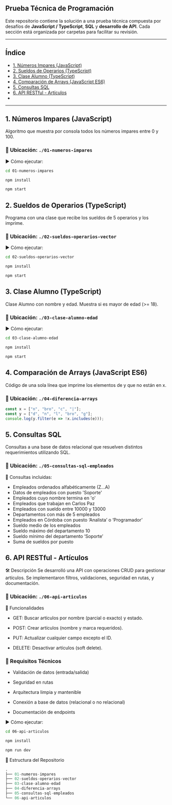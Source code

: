 ## Prueba Técnica de Programación

Este repositorio contiene la solución a una prueba técnica compuesta por desafíos de **JavaScript / TypeScript**, **SQL** y **desarrollo de API**. Cada sección está organizada por carpetas para facilitar su revisión.

---

## Índice
- [1. Números Impares (JavaScript)](#1-números-impares-javascript)
- [2. Sueldos de Operarios (TypeScript)](#2-sueldos-de-operarios-typescript)
- [3. Clase Alumno (TypeScript)](#3-clase-alumno-typescript)
- [4. Comparación de Arrays (JavaScript ES6)](#4-comparación-de-arrays-javascript-es6)
- [5. Consultas SQL](#5-consultas-sql)
- [6. API RESTful - Artículos](#6-api-restful---artículos)
- 
---

## 1. Números Impares (JavaScript)

Algoritmo que muestra por consola todos los números impares entre 0 y 100.

### 📂 Ubicación: `./01-numeros-impares`

▶️ Cómo ejecutar:

```bash
cd 01-numeros-impares
```
```bash
npm install
```
```bash
npm start
```
## 2. Sueldos de Operarios (TypeScript)
Programa con una clase que recibe los sueldos de 5 operarios y los imprime.

### 📂 Ubicación: `./02-sueldos-operarios-vector`
▶️ Cómo ejecutar:

```bash
cd 02-sueldos-operarios-vector
```
```bash
npm install
```
```bash
npm start
```
## 3. Clase Alumno (TypeScript)
Clase Alumno con nombre y edad. Muestra si es mayor de edad (>= 18).

### 📂 Ubicación: `./03-clase-alumno-edad`
▶️ Cómo ejecutar:

```bash
cd 03-clase-alumno-edad
```
```bash
npm install
```
```bash
npm start
```
## 4. Comparación de Arrays (JavaScript ES6)
Código de una sola línea que imprime los elementos de y que no están en x.
### 📂 Ubicación: `./04-diferencia-arrays`

```js
const x = ["n", "bro", "c", "|"];
const y = ["d", "n", "l", "bro", "g"];
console.log(y.filter(e => !x.includes(e)));
```

## 5. Consultas SQL
Consultas a una base de datos relacional que resuelven distintos requerimientos utilizando SQL.

### 📂 Ubicación: `./05-consultas-sql-empleados`
📝 Consultas incluidas:
- Empleados ordenados alfabéticamente (Z...A)
- Datos de empleados con puesto 'Soporte'
- Empleados cuyo nombre termina en 'o'
- Empleados que trabajan en Carlos Paz
- Empleados con sueldo entre 10000 y 13000
- Departamentos con más de 5 empleados
- Empleados en Córdoba con puesto ‘Analista’ o ‘Programador’
- Sueldo medio de los empleados
- Sueldo máximo del departamento 10
- Sueldo mínimo del departamento ‘Soporte’
- Suma de sueldos por puesto

## 6. API RESTful - Artículos
🛠 Descripción
Se desarrolló una API con operaciones CRUD para gestionar artículos. Se implementaron filtros, validaciones, seguridad en rutas, y documentación.

### 📂 Ubicación: `./06-api-articulos`
🧩 Funcionalidades
- GET: Buscar artículos por nombre (parcial o exacto) y estado.

- POST: Crear artículos (nombre y marca requeridos).

- PUT: Actualizar cualquier campo excepto el ID.

- DELETE: Desactivar artículos (soft delete).

### 📌 Requisitos Técnicos
- Validación de datos (entrada/salida)

- Seguridad en rutas

- Arquitectura limpia y mantenible

- Conexión a base de datos (relacional o no relacional)

- Documentación de endpoints

▶️ Cómo ejecutar:

```bash
cd 06-api-articulos
```
```bash
npm install
```
```bash
npm run dev
```

📁 Estructura del Repositorio
```sql
.
├── 01-numeros-impares
├── 02-sueldos-operarios-vector
├── 03-clase-alumno-edad
├── 04-diferencia-arrays
├── 05-consultas-sql-empleados
└── 06-api-articulos
```
